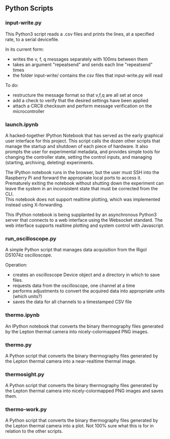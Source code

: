## Python Scripts

### input-write.py

This Python3 script reads a .csv files and prints the lines, at a specified rate, to a serial devicefile.

In its current form:

+ writes the v, f, q messages separately with 100ms between them
+ takes an argument "repeatsend" and sends each line "repeatsend" times
+ the folder input-write/ contains the csv files that input-write.py will read

To do:

+ restructure the message format so that v,f,q are all set at once
+ add a check to verify that the desired settings have been applied
+ attach a CRC8 checksum and perform message verification on the microcontroller


### launch.ipynb

A hacked-together IPython Notebook that has served as the early graphical user interface
for this project.  This script calls the dozen other scripts that manage the startup and shutdown
of each piece of hardware.  It also prompts the user for experimental metadata, and provides simple
tools for changing the controller state, setting the control inputs, and managing (starting, archiving,
deleting) experiments.

The IPython notebook runs in the browser, but the user must SSH into the Raspberry Pi and forward
the appropriate local ports to access it.  Prematurely exiting the notebook without shutting down
the experiment can leave the system in an inconsistent state that must be corrected from the CLI.  
This notebook does not support realtime plotting, which was implemented instead using X-forwarding.

This IPython notebook is being supplanted by an asynchronous Python3 server that connects to a web
interface using the Websocket standard.  The web interface supports realtime plotting and system 
control with Javascript.


### run_oscilloscope.py

A simple Python script that manages data acquisition from the Rigol DS1074z oscilloscope.

Operation:
+ creates an oscilloscope Device object and a directory in which to save files.
+ requests data from the oscilloscope, one channel at a time
+ performs adjustments to convert the acquired data into appropriate units (which units?)
+ saves the data for all channels to a timestamped CSV file


### thermo.ipynb

An IPython notebook that converts the binary thermography files generated by the Lepton thermal camera
into nicely-colormapped PNG images.


### thermo.py

A Python script that converts the binary thermography files generated by the Lepton thermal camera
into a near-realtime thermal image.


### thermosight.py

A Python script that converts the binary thermography files generated by the Lepton thermal camera
into nicely-colormapped PNG images and saves them.


### thermo-work.py

A Python script that converts the binary thermography files generated by the Lepton thermal camera
into a plot.  Not 100% sure what this is for in relation to the other scripts.

